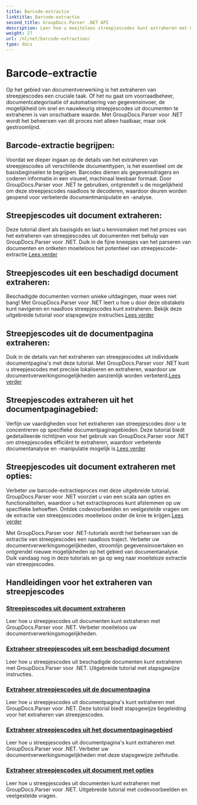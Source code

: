 ```yaml
---
title: Barcode-extractie
linktitle: Barcode-extractie
second_title: GroupDocs.Parser .NET API
description: Leer hoe u moeiteloos streepjescodes kunt extraheren met GroupDocs.Parser voor .NET-tutorials. Verbeter nu uw documentverwerkingsmogelijkheden!
weight: 27
url: /nl/net/barcode-extraction/
type: docs
---
```

# Barcode-extractie


Op het gebied van documentverwerking is het extraheren van streepjescodes een cruciale taak. Of het nu gaat om voorraadbeheer, documentcategorisatie of automatisering van gegevensinvoer, de mogelijkheid om snel en nauwkeurig streepjescodes uit documenten te extraheren is van onschatbare waarde. Met GroupDocs.Parser voor .NET wordt het beheersen van dit proces niet alleen haalbaar, maar ook gestroomlijnd.

## Barcode-extractie begrijpen:

Voordat we dieper ingaan op de details van het extraheren van streepjescodes uit verschillende documenttypen, is het essentieel om de basisbeginselen te begrijpen. Barcodes dienen als gegevensdragers en coderen informatie in een visueel, machinaal leesbaar formaat. Door GroupDocs.Parser voor .NET te gebruiken, ontgrendelt u de mogelijkheid om deze streepjescodes naadloos te decoderen, waardoor deuren worden geopend voor verbeterde documentmanipulatie en -analyse.

## Streepjescodes uit document extraheren:
 Deze tutorial dient als basisgids en laat u kennismaken met het proces van het extraheren van streepjescodes uit documenten met behulp van GroupDocs.Parser voor .NET. Duik in de fijne kneepjes van het parseren van documenten en ontketen moeiteloos het potentieel van streepjescode-extractie.[Lees verder](./extract-barcodes-from-document/)

## Streepjescodes uit een beschadigd document extraheren:
Beschadigde documenten vormen unieke uitdagingen, maar wees niet bang! Met GroupDocs.Parser voor .NET leert u hoe u door deze obstakels kunt navigeren en naadloos streepjescodes kunt extraheren. Bekijk deze uitgebreide tutorial voor stapsgewijze instructies.[Lees verder](./extract-barcodes-from-corrupted-document/)

## Streepjescodes uit de documentpagina extraheren:
 Duik in de details van het extraheren van streepjescodes uit individuele documentpagina's met deze tutorial. Met GroupDocs.Parser voor .NET kunt u streepjescodes met precisie lokaliseren en extraheren, waardoor uw documentverwerkingsmogelijkheden aanzienlijk worden verbeterd.[Lees verder](./extract-barcodes-from-document-page/)

## Streepjescodes extraheren uit het documentpaginagebied:
 Verfijn uw vaardigheden voor het extraheren van streepjescodes door u te concentreren op specifieke documentpaginagebieden. Deze tutorial biedt gedetailleerde richtlijnen voor het gebruik van GroupDocs.Parser voor .NET om streepjescodes efficiënt te extraheren, waardoor verbeterde documentanalyse en -manipulatie mogelijk is.[Lees verder](./extract-barcodes-from-document-page-area/)

## Streepjescodes uit document extraheren met opties:
Verbeter uw barcode-extractieproces met deze uitgebreide tutorial. GroupDocs.Parser voor .NET voorziet u van een scala aan opties en functionaliteiten, waardoor u het extractieproces kunt afstemmen op uw specifieke behoeften. Ontdek codevoorbeelden en veelgestelde vragen om de extractie van streepjescodes moeiteloos onder de knie te krijgen.[Lees verder](./extract-barcodes-from-document-with-options/)

Met GroupDocs.Parser voor .NET-tutorials wordt het beheersen van de extractie van streepjescodes een naadloos traject. Verbeter uw documentverwerkingsmogelijkheden, stroomlijn gegevensinvoertaken en ontgrendel nieuwe mogelijkheden op het gebied van documentanalyse. Duik vandaag nog in deze tutorials en ga op weg naar moeiteloze extractie van streepjescodes.
## Handleidingen voor het extraheren van streepjescodes
### [Streepjescodes uit document extraheren](./extract-barcodes-from-document/)
Leer hoe u streepjescodes uit documenten kunt extraheren met GroupDocs.Parser voor .NET. Verbeter moeiteloos uw documentverwerkingsmogelijkheden.
### [Extraheer streepjescodes uit een beschadigd document](./extract-barcodes-from-corrupted-document/)
Leer hoe u streepjescodes uit beschadigde documenten kunt extraheren met GroupDocs.Parser voor .NET. Uitgebreide tutorial met stapsgewijze instructies.
### [Extraheer streepjescodes uit de documentpagina](./extract-barcodes-from-document-page/)
Leer hoe u streepjescodes uit documentpagina's kunt extraheren met GroupDocs.Parser voor .NET. Deze tutorial biedt stapsgewijze begeleiding voor het extraheren van streepjescodes.
### [Extraheer streepjescodes uit het documentpaginagebied](./extract-barcodes-from-document-page-area/)
Leer hoe u streepjescodes uit documentpagina's kunt extraheren met GroupDocs.Parser voor .NET. Verbeter uw documentverwerkingsmogelijkheden met deze stapsgewijze zelfstudie.
### [Extraheer streepjescodes uit document met opties](./extract-barcodes-from-document-with-options/)
Leer hoe u streepjescodes uit documenten kunt extraheren met GroupDocs.Parser voor .NET. Uitgebreide tutorial met codevoorbeelden en veelgestelde vragen.